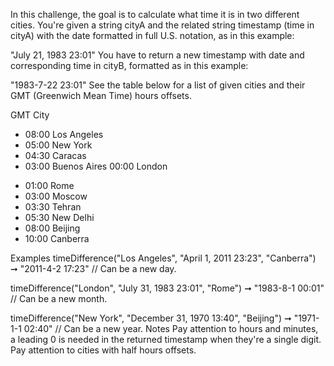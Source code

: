 In this challenge, the goal is to calculate what time it is in two different cities. You're given a string cityA and the related string timestamp (time in cityA) with the date formatted in full U.S. notation, as in this example:

"July 21, 1983 23:01"
You have to return a new timestamp with date and corresponding time in cityB, formatted as in this example:

"1983-7-22 23:01"
See the table below for a list of given cities and their GMT (Greenwich Mean Time) hours offsets.



GMT	City
- 08:00	Los Angeles
- 05:00	New York
- 04:30	Caracas
- 03:00	Buenos Aires
00:00	London
+ 01:00	Rome
+ 03:00	Moscow
+ 03:30	Tehran
+ 05:30	New Delhi
+ 08:00	Beijing
+ 10:00	Canberra


Examples
timeDifference("Los Angeles", "April 1, 2011 23:23", "Canberra") ➞ "2011-4-2 17:23"
// Can be a new day.

timeDifference("London", "July 31, 1983 23:01", "Rome") ➞ "1983-8-1 00:01"
// Can be a new month.

timeDifference("New York", "December 31, 1970 13:40", "Beijing") ➞ "1971-1-1 02:40"
// Can be a new year.
Notes
Pay attention to hours and minutes, a leading 0 is needed in the returned timestamp when they're a single digit.
Pay attention to cities with half hours offsets.
